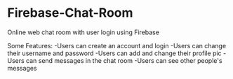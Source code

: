 # Firebase-Chat-Room
Online web chat room with user login using Firebase

Some Features: 
-Users can create an account and login
-Users can change their username and password
-Users can add and change their profile pic
-Users can send messages in the chat room
-Users can see other people's messages

